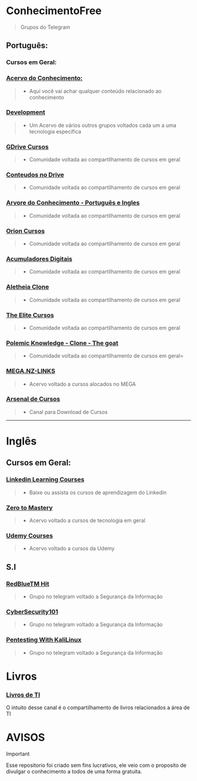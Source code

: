 # ConhecimentoFree

> Grupos do Telegram

## Português:

### Cursos em Geral:

### [**Acervo do Conhecimento:**](https://t.me/acervocon)

> - Aqui você vai achar qualquer conteúdo relacionado ao conhecimento

### [**Development**](https://t.me/+u9IGipyIB1E3ZGEx)

> - Um Acervo de vários outros grupos voltados cada um a uma tecnologia especifica

### [**GDrive Cursos**](https://t.me/gdrive2020)

> - Comunidade voltada ao compartilhamento de cursos em geral

### [**Conteudos no Drive**](https://t.me/CONTEUDOSDRIVEFREE)

> - Comunidade voltada ao compartilhamento de cursos em geral

### [**Arvore do Conhecimento - Português e Ingles**](https://t.me/arveduconhecimentu)

> - Comunidade voltada ao compartilhamento de cursos em geral

### [**Orion Cursos**](https://t.me/orioncursos)

> - Comunidade voltada ao compartilhamento de cursos em geral

### [**Acumuladores Digitais**](https://t.me/aculadoresdigitais)

> - Comunidade voltada ao compartilhamento de cursos em geral

### [**Aletheia Clone**](https://t.me/aletheiaBR)

> - Comunidade voltada ao compartilhamento de cursos em geral

### [**The Elite Cursos**](https://t.me/ELITE_CURSO)

> - Comunidade voltada ao compartilhamento de cursos em geral

### [**Polemic Knowledge - Clone - The goat**](https://t.me/+-eUQNwLw9G5mNDUx)

> - Comunidade voltada ao compartilhamento de cursos em geral=

### [**MEGA.NZ-LINKS** ](https://t.me/MEGA_NZ)

> - Acervo voltado a cursos alocados no MEGA

### [**Arsenal de Cursos**](https://t.me/cursosdowloard)

> - Canal para Download de Cursos

<hr>

# Inglês

## Cursos em Geral:

### [**Linkedin Learning Courses**](https://t.me/linkedin_learning)

> - Baixe ou assista os cursos de aprendizagem do Linkedin

### [**Zero to Mastery**](https://t.me/zero_to_mastery)

> - Acervo voltado a cursos de tecnologia em geral

### [**Udemy Courses**](https://t.me/Udemy_Learning)

> - Acervo voltado a cursos da Udemy

## S.I

### [**RedBlueTM Hit**](https://t.me/joinchat/WvQZlNhxGF1mNjRk)

> - Grupo no telegram voltado a Segurança da Informação

### [**CyberSecurity101** ](https://t.me/cybersecurity1O1)

> - Grupo no telegram voltado a Segurança da Informação

### [**Pentesting With KaliLinux**](https://t.me/PentestingConKaliLinux)

> - Grupo no telegram voltado a Segurança da Informação

# Livros

### [**Livros de TI**](https://t.me/booksti)
O intuito desse canal é o compartilhamento de livros relacionados a área de TI

# AVISOS
> [!IMPORTANT]
> Esse repositorio foi criado sem fins lucrativos, ele veio com o proposito de divulgar o conhecimento a todos de uma forma gratuita.
